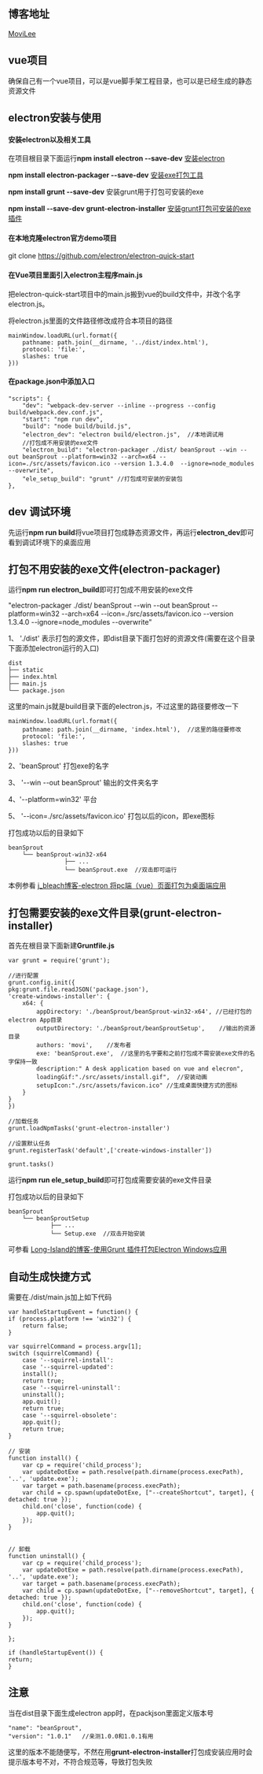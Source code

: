 ## 博客地址

[MoviLee](https://ncumovi.github.io/2018/02/05/desk-appliction/)

## vue项目

确保自己有一个vue项目，可以是vue脚手架工程目录，也可以是已经生成的静态资源文件

## electron安装与使用

#### 安装electron以及相关工具

在项目根目录下面运行**npm install electron --save-dev** [安装electron](https://electronjs.org/)

**npm install electron-packager --save-dev** [安装exe打包工具](https://github.com/electron-userland/electron-packager)

**npm install grunt --save-dev** 安装grunt用于打包可安装的exe

**npm install --save-dev grunt-electron-installer** [安装grunt打包可安装的exe插件](https://github.com/electron-archive/grunt-electron-installer)


#### 在本地克隆electron官方demo项目

git clone https://github.com/electron/electron-quick-start


#### 在Vue项目里面引入electron主程序main.js

把electron-quick-start项目中的main.js搬到vue的build文件中，并改个名字electron.js。

将electron.js里面的文件路径修改成符合本项目的路径

    mainWindow.loadURL(url.format({
        pathname: path.join(__dirname, '../dist/index.html'),
        protocol: 'file:',
        slashes: true
    }))

#### 在package.json中添加入口

    "scripts": {
        "dev": "webpack-dev-server --inline --progress --config build/webpack.dev.conf.js",
        "start": "npm run dev",
        "build": "node build/build.js",
        "electron_dev": "electron build/electron.js",  //本地调试用
        //打包成不用安装的exe文件
        "electron_build": "electron-packager ./dist/ beanSprout --win --out beanSprout --platform=win32 --arch=x64 --icon=./src/assets/favicon.ico --version 1.3.4.0  --ignore=node_modules --overwrite",
        "ele_setup_build": "grunt" //打包成可安装的安装包
    },

## dev 调试环境

先运行**npm run build**将vue项目打包成静态资源文件，再运行**electron_dev**即可看到调试环境下的桌面应用

## 打包不用安装的exe文件(electron-packager)

运行**npm run electron_build**即可打包成不用安装的exe文件

"electron-packager ./dist/ beanSprout --win --out beanSprout --platform=win32 --arch=x64 --icon=./src/assets/favicon.ico --version 1.3.4.0  --ignore=node_modules --overwrite"

1、 './dist' 表示打包的源文件，即dist目录下面打包好的资源文件(需要在这个目录下面添加electron运行的入口)

    dist
    ├── static
    ├── index.html
    ├── main.js
    └── package.json

这里的main.js就是build目录下面的electron.js，不过这里的路径要修改一下

    mainWindow.loadURL(url.format({
        pathname: path.join(__dirname, 'index.html'),  //这里的路径要修改
        protocol: 'file:',
        slashes: true
    }))

2、'beanSprout' 打包exe的名字

3、 '--win --out beanSprout' 输出的文件夹名字

4、'--platform=win32' 平台

5、 '--icon=./src/assets/favicon.ico' 打包以后的icon，即exe图标

打包成功以后的目录如下

    beanSprout
        └── beanSprout-win32-x64
                    ├── ...
                    └── beanSprout.exe  //双击即可运行

本例参看 [j_bleach博客-electron 将pc端（vue）页面打包为桌面端应用](http://blog.csdn.net/j_bleach/article/details/78513282)

## 打包需要安装的exe文件目录(grunt-electron-installer)

首先在根目录下面新建**Gruntfile.js**

    var grunt = require('grunt');

    //进行配置
    grunt.config.init({
    pkg:grunt.file.readJSON('package.json'),
    'create-windows-installer': {
        x64: {
            appDirectory: './beanSprout/beanSprout-win32-x64', //已经打包的electron App目录
            outputDirectory: './beanSprout/beanSproutSetup',    //输出的资源目录
            authors: 'movi',    //发布者
            exe: 'beanSprout.exe',  //这里的名字要和之前打包成不需安装exe文件的名字保持一致
            description:" A desk application based on vue and elecron",
            loadingGif:"./src/assets/install.gif",  //安装动画
            setupIcon:"./src/assets/favicon.ico" //生成桌面快捷方式的图标
        }
    }
    })

    //加载任务
    grunt.loadNpmTasks('grunt-electron-installer')

    //设置默认任务
    grunt.registerTask('default',['create-windows-installer'])

    grunt.tasks()


运行**npm run ele_setup_build**即可打包成需要安装的exe文件目录

打包成功以后的目录如下

    beanSprout
        └── beanSproutSetup
                ├── ...
                └── Setup.exe  //双击开始安装

可参看 [Long-Island的博客-使用Grunt 插件打包Electron Windows应用](http://blog.csdn.net/w342916053/article/details/51701722)

## 自动生成快捷方式

需要在./dist/main.js加上如下代码

    var handleStartupEvent = function() {
    if (process.platform !== 'win32') {
        return false;
    }

    var squirrelCommand = process.argv[1];
    switch (squirrelCommand) {
        case '--squirrel-install':
        case '--squirrel-updated':
        install();
        return true;
        case '--squirrel-uninstall':
        uninstall();
        app.quit();
        return true;
        case '--squirrel-obsolete':
        app.quit();
        return true;
    }

    // 安装
    function install() {
        var cp = require('child_process');
        var updateDotExe = path.resolve(path.dirname(process.execPath), '..', 'update.exe');
        var target = path.basename(process.execPath);
        var child = cp.spawn(updateDotExe, ["--createShortcut", target], { detached: true });
        child.on('close', function(code) {
            app.quit();
        });
    }


    // 卸载
    function uninstall() {
        var cp = require('child_process');
        var updateDotExe = path.resolve(path.dirname(process.execPath), '..', 'update.exe');
        var target = path.basename(process.execPath);
        var child = cp.spawn(updateDotExe, ["--removeShortcut", target], { detached: true });
        child.on('close', function(code) {
            app.quit();
        });
    }

    };

    if (handleStartupEvent()) {
    return;
    }

## 注意

当在dist目录下面生成electron app时，在packjson里面定义版本号
```
"name": "beanSprout",
"version": "1.0.1"   //亲测1.0.0和1.0.1有用
```

这里的版本不能随便写，不然在用**grunt-electron-installer**打包成安装应用时会提示版本号不对，不符合规范等，导致打包失败

